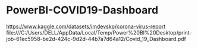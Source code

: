 # PowerBI-COVID19-Dashboard
https://www.kaggle.com/datasets/imdevskp/corona-virus-report
file:///C:/Users/DELL/AppData/Local/Temp/Power%20BI%20Desktop/print-job-61ec5958-be2d-424c-9d2d-44b7a7d64a12/Covid_19_Dashboard.pdf  
